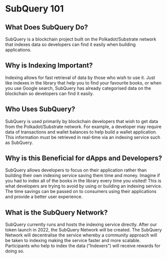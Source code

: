 # SubQuery 101

## What Does SubQuery Do?

SubQuery is a blockchain project built on the Polkadot/Substrate network that indexes data so developers can find it easily when building applications.

## Why is Indexing Important?

Indexing allows for fast retrieval of data by those who wish to use it. Just like indexes in the library that help you to find your favourite books, or when you use Google search, SubQuery has already categorised data on the blockchain so developers can find it easily.

## Who Uses SubQuery?

SubQuery is used primarily by blockchain developers that wish to get data from the Polkadot/Substrate network. For example, a developer may require data of transactions and wallet balances to help build a wallet application. This information must be retrieved in real-time via an indexing service such as SubQuery.

## Why is this Beneficial for dApps and Developers?

SubQuery allows developers to focus on their application rather than building their own indexing service saving them time and money. Imagine if you had to index all of the books in the library every time you visited! This is what developers are trying to avoid by using or building an indexing service. The time savings can be passed on to consumers using their applications and provide a better user experience.

## What is the SubQuery Network?

SubQuery currently runs and hosts the indexing service directly. After our token launch in 2022, the SubQuery Network will be created. The SubQuery Network will decentralise the service whereby a community approach will be taken to indexing making the service faster and more scalable. Participants who help to index the data (“Indexers”) will receive rewards for doing so.

